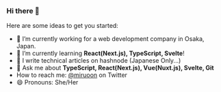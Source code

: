 ### Hi there 👋

Here are some ideas to get you started:

- 🔭 I’m currently working for a web development company in Osaka, Japan.
- 🌱 I’m currently learning **React(Next.js), TypeScript, Svelte**!
- 📝 I write technical articles on hashnode (Japanese Only...)
- 💬 Ask me about **TypeScript, React(Next.js), Vue(Nuxt.js), Svelte, Git**
- How to reach me: [@miruoon](https://twitter.com/miruoon) on Twitter
- 😄 Pronouns: She/Her
